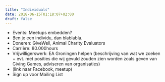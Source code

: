 ```yaml
---
title: "Individuals"
date: 2018-06-15T01:18:07+02:00
draft: false
---
```


* Events: Meetups embedden?
* Ben je een individu, dan blablabla.
* Doneren: GiveWell, Animal Charity Evaluators
* Carrière: 80.000hours
* Vrijwilligerswerk: EA Groningen helpen (beschrijving van wat we zoeken + evt. met posities die wij gevuld zouden zien worden zoals geven van Giving Games, adviseren van organisaties)
* (link naar Facebook, meetup)
* Sign up voor Mailing List
